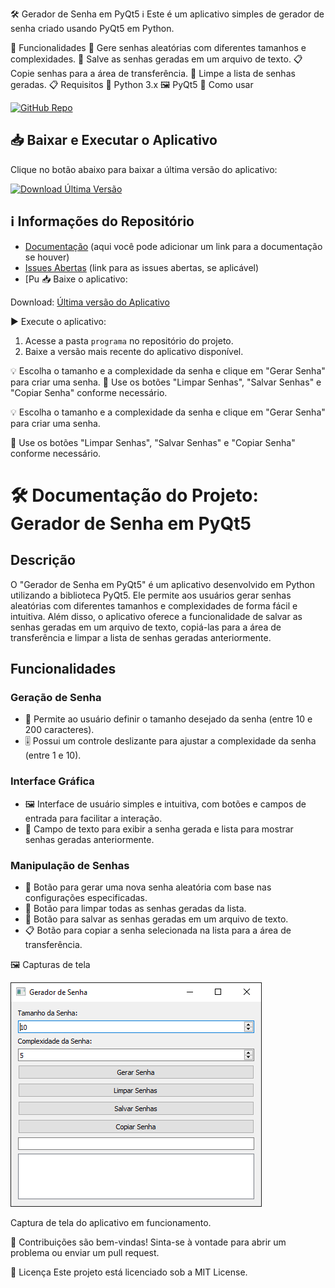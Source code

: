 🛠️ Gerador de Senha em PyQt5
ℹ️ Este é um aplicativo simples de gerador de senha criado usando PyQt5 em Python.

🚀 Funcionalidades
🔑 Gere senhas aleatórias com diferentes tamanhos e complexidades.
💾 Salve as senhas geradas em um arquivo de texto.
📋 Copie senhas para a área de transferência.
🧹 Limpe a lista de senhas geradas.
📋 Requisitos
🐍 Python 3.x
🖼️ PyQt5
🔧 Como usar

[![GitHub Repo](https://img.shields.io/badge/GitHub-Repo-blue?style=for-the-badge)](https://github.com/chaos4455/passgen)

## 📥 Baixar e Executar o Aplicativo

Clique no botão abaixo para baixar a última versão do aplicativo:

[![Download Última Versão](https://img.shields.io/badge/Download%20%C3%9Altima%20Vers%C3%A3o-blue?style=for-the-badge)](https://github.com/chaos4455/passgen/raw/main/programa/app_v_20240619_172029.exe)

## ℹ️ Informações do Repositório

- [Documentação](#) (aqui você pode adicionar um link para a documentação se houver)
- [Issues Abertas](#) (link para as issues abertas, se aplicável)
- [Pu
📥 Baixe o aplicativo:

Download:
[Última versão do Aplicativo](https://github.com/chaos4455/passgen/tree/main/programa)

▶️ Execute o aplicativo:

1. Acesse a pasta `programa` no repositório do projeto.
2. Baixe a versão mais recente do aplicativo disponível.

💡 Escolha o tamanho e a complexidade da senha e clique em "Gerar Senha" para criar uma senha.
🧼 Use os botões "Limpar Senhas", "Salvar Senhas" e "Copiar Senha" conforme necessário.

💡 Escolha o tamanho e a complexidade da senha e clique em "Gerar Senha" para criar uma senha.

🧼 Use os botões "Limpar Senhas", "Salvar Senhas" e "Copiar Senha" conforme necessário.

# 🛠️ Documentação do Projeto: Gerador de Senha em PyQt5 

## Descrição
O "Gerador de Senha em PyQt5" é um aplicativo desenvolvido em Python utilizando a biblioteca PyQt5. Ele permite aos usuários gerar senhas aleatórias com diferentes tamanhos e complexidades de forma fácil e intuitiva. Além disso, o aplicativo oferece a funcionalidade de salvar as senhas geradas em um arquivo de texto, copiá-las para a área de transferência e limpar a lista de senhas geradas anteriormente.

## Funcionalidades 
### Geração de Senha 
- 🔑 Permite ao usuário definir o tamanho desejado da senha (entre 10 e 200 caracteres).
- 🎚️ Possui um controle deslizante para ajustar a complexidade da senha (entre 1 e 10).

### Interface Gráfica 
- 🖼️ Interface de usuário simples e intuitiva, com botões e campos de entrada para facilitar a interação.
- 📝 Campo de texto para exibir a senha gerada e lista para mostrar senhas geradas anteriormente.

### Manipulação de Senhas 
- 🔄 Botão para gerar uma nova senha aleatória com base nas configurações especificadas.
- 🧹 Botão para limpar todas as senhas geradas da lista.
- 💾 Botão para salvar as senhas geradas em um arquivo de texto.
- 📋 Botão para copiar a senha selecionada na lista para a área de transferência.


🖼️ Capturas de tela

![Gerador de Senha](https://raw.githubusercontent.com/chaos4455/passgen/main/python_7palA4F9Ef.png)


Captura de tela do aplicativo em funcionamento.

🤝 Contribuições são bem-vindas! Sinta-se à vontade para abrir um problema ou enviar um pull request.

📝 Licença
Este projeto está licenciado sob a MIT License.
